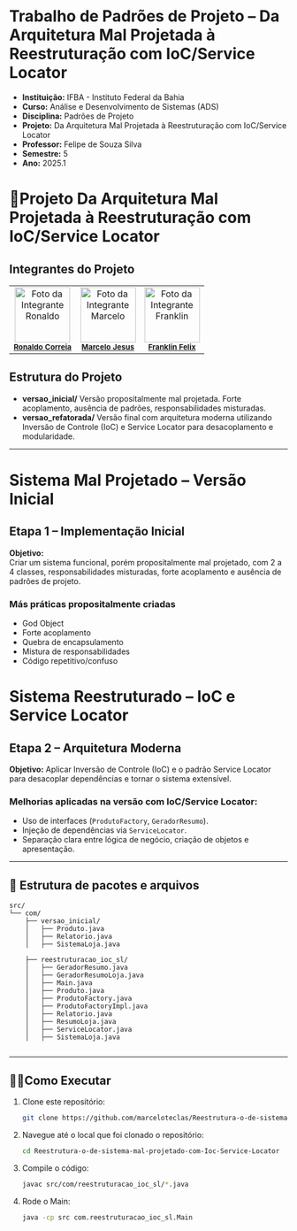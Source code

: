 # Trabalho de Padrões de Projeto – Da Arquitetura Mal Projetada à Reestruturação com IoC/Service Locator
- **Instituição:** IFBA - Instituto Federal da Bahia
- **Curso:** Análise e Desenvolvimento de Sistemas (ADS)
- **Disciplina:** Padrões de Projeto 
- **Projeto:** Da Arquitetura Mal Projetada à Reestruturação com IoC/Service Locator
- **Professor:** Felipe de Souza Silva
- **Semestre:** 5
- **Ano:** 2025.1

# 📌Projeto Da Arquitetura Mal Projetada à Reestruturação com IoC/Service Locator

## Integrantes do Projeto

<table>
  <tr>
        <td align="center">
      <img src="https://avatars.githubusercontent.com/u/129338943?v=4" width="100px;" alt="Foto da Integrante Ronaldo"/><br />
      <sub><b><a href="https://github.com/Ronaldo-Correia">Ronaldo Correia</a></b></sub>
    </td>
    <td align="center">
      <img src="https://avatars.githubusercontent.com/u/114780494?v=4" width="100px;" alt="Foto da Integrante Marcelo"/><br />
      <sub><b><a href="https://github.com/marceloteclas">Marcelo Jesus</a></b></sub>
    </td>
    <td align="center">
      <img src="https://avatars.githubusercontent.com/u/129909472?v=4" width="100px;" alt="Foto da Integrante Franklin"/><br />
      <sub><b><a href="https://github.com/FranklinFelixADS">Franklin Felix</a></b></sub>
    </td>

  </tr>
</table>

## Estrutura do Projeto

- **versao_inicial/**	Versão propositalmente mal projetada. Forte acoplamento, ausência de padrões, responsabilidades misturadas.
- **versao_refatorada/**	Versão final com arquitetura moderna utilizando Inversão de Controle (IoC) e Service Locator para desacoplamento e modularidade.
---

# Sistema Mal Projetado – Versão Inicial

## Etapa 1 – Implementação Inicial

**Objetivo:**  
Criar um sistema funcional, porém propositalmente mal projetado, com 2 a 4 classes, responsabilidades misturadas, forte acoplamento e ausência de padrões de projeto.

### Más práticas propositalmente criadas
- God Object
- Forte acoplamento
- Quebra de encapsulamento
- Mistura de responsabilidades
- Código repetitivo/confuso
  
# Sistema Reestruturado – IoC e Service Locator

## Etapa 2 – Arquitetura Moderna

**Objetivo:**
Aplicar Inversão de Controle (IoC) e o padrão Service Locator para desacoplar dependências e tornar o sistema extensível.

### Melhorias aplicadas na versão com IoC/Service Locator:
- Uso de interfaces (`ProdutoFactory`, `GeradorResumo`).
- Injeção de dependências via `ServiceLocator`.
- Separação clara entre lógica de negócio, criação de objetos e apresentação.

---

## 📁 Estrutura de pacotes e arquivos
```
src/
└── com/
    ├── versao_inicial/
    │   ├── Produto.java
    │   ├── Relatorio.java
    │   ├── SistemaLoja.java

    ├── reestruturacao_ioc_sl/
    │   ├── GeradorResumo.java
    │   ├── GeradorResumoLoja.java
    │   ├── Main.java
    │   ├── Produto.java
    │   ├── ProdutoFactory.java
    │   ├── ProdutoFactoryImpl.java
    │   ├── Relatorio.java
    │   ├── ResumoLoja.java
    │   ├── ServiceLocator.java
    │   ├── SistemaLoja.java


```

---

## 👨‍💻Como Executar
1. Clone este repositório:
   ```bash
   git clone https://github.com/marceloteclas/Reestrutura-o-de-sistema-mal-projetado-com-Ioc-Service-Locator.git 
   ```
2. Navegue até o local que foi clonado o repositório:
   ```bash
   cd Reestrutura-o-de-sistema-mal-projetado-com-Ioc-Service-Locator
   ```
3. Compile o código:
   ```bash
   javac src/com/reestruturacao_ioc_sl/*.java
   ```
 
4. Rode o Main:
   ```bash
   java -cp src com.reestruturacao_ioc_sl.Main
   ```


